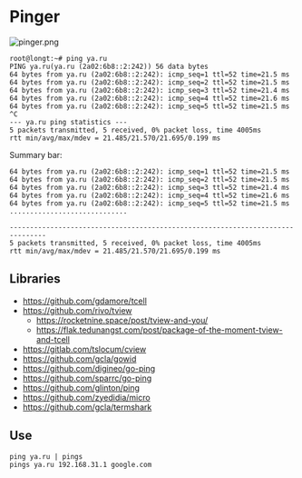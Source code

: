 # Pinger

![pinger.png](https://i.imgur.com/GIXWTf6.png)

```
root@longt:~# ping ya.ru
PING ya.ru(ya.ru (2a02:6b8::2:242)) 56 data bytes
64 bytes from ya.ru (2a02:6b8::2:242): icmp_seq=1 ttl=52 time=21.5 ms
64 bytes from ya.ru (2a02:6b8::2:242): icmp_seq=2 ttl=52 time=21.5 ms
64 bytes from ya.ru (2a02:6b8::2:242): icmp_seq=3 ttl=52 time=21.4 ms
64 bytes from ya.ru (2a02:6b8::2:242): icmp_seq=4 ttl=52 time=21.6 ms
64 bytes from ya.ru (2a02:6b8::2:242): icmp_seq=5 ttl=52 time=21.5 ms
^C
--- ya.ru ping statistics ---
5 packets transmitted, 5 received, 0% packet loss, time 4005ms
rtt min/avg/max/mdev = 21.485/21.570/21.695/0.199 ms
```

Summary bar:

```
64 bytes from ya.ru (2a02:6b8::2:242): icmp_seq=1 ttl=52 time=21.5 ms
64 bytes from ya.ru (2a02:6b8::2:242): icmp_seq=2 ttl=52 time=21.5 ms
64 bytes from ya.ru (2a02:6b8::2:242): icmp_seq=3 ttl=52 time=21.4 ms
64 bytes from ya.ru (2a02:6b8::2:242): icmp_seq=4 ttl=52 time=21.6 ms
64 bytes from ya.ru (2a02:6b8::2:242): icmp_seq=5 ttl=52 time=21.5 ms
.............................

-------------------------------------------------------------------------------
5 packets transmitted, 5 received, 0% packet loss, time 4005ms
rtt min/avg/max/mdev = 21.485/21.570/21.695/0.199 ms
```

## Libraries

- https://github.com/gdamore/tcell
- https://github.com/rivo/tview
  - https://rocketnine.space/post/tview-and-you/
  - https://flak.tedunangst.com/post/package-of-the-moment-tview-and-tcell
- https://gitlab.com/tslocum/cview
- https://github.com/gcla/gowid
- https://github.com/digineo/go-ping
- https://github.com/sparrc/go-ping
- https://github.com/glinton/ping
- https://github.com/zyedidia/micro
- https://github.com/gcla/termshark

## Use

```
ping ya.ru | pings
pings ya.ru 192.168.31.1 google.com
```